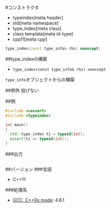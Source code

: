 #コンストラクタ
* typeindex[meta header]
* std[meta namespace]
* type_index[meta class]
* class template[meta id-type]
* cpp11[meta cpp]

```cpp
type_index(const type_info& rhs) noexcept;
```

##type_indexの構築
- `type_index(const type_info& rhs) noexcept`

`type_info`オブジェクトからの構築


##例外
投げない


##例
```cpp
#include <cassert>
#include <typeindex>

int main()
{
  std::type_index ti = typeid(int);
  assert(ti == typeid(int));
}
```

###出力
```
```

##バージョン
###言語
- C++11

###処理系
- [GCC, C++0x mode](/implementation.md#gcc): 4.6.1

